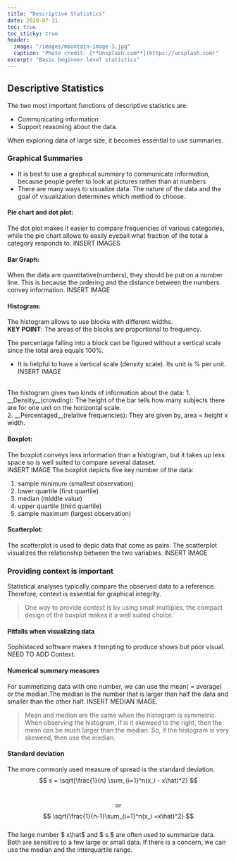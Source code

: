 ```yaml
---
title: "Descriptive Statistics"
date: 2020-07-31
toc: true
toc_sticky: true
header:
  image: "/images/mountain-image-3.jpg"
  caption: "Photo credit: [**Unsplash.com**](https://unsplash.com)"
excerpt: "Basic beginner level statistics"
---
```

## Descriptive Statistics

The two most important functions of descriptive statistics are:
- Communicating information
- Support reasoning about the data. 

When exploring data of large size, it becomes essential to use summaries.

### Graphical Summaries
- It is best to use a graphical summary to communicate information, because people prefer to look at pictures rather than at numbers.<br/>
- There are many ways to visualize data. The nature of the data and the goal of visualization determines which method to choose.

#### Pie chart and dot plot:
The dot plot makes it easier to compare frequencies of various categories, while the pie chart allows to easily eyeball what fraction of the total a category responds to.
INSERT IMAGES

#### Bar Graph:
When the data are quantitative(numbers), they should be put on a number line. This is because the ordering and the distance between the numbers convey information.
INSERT IMAGE

#### Histogram:
The histogram allows to use blocks with different widths.<br/>
__KEY POINT__: The areas of the blocks are proportional to frequency.

The percentage falling into a block can be figured without a vertical scale since the total area equals 100%.
- It is helpful to have a vertical scale (density scale). Its unit is % per unit.
INSERT IMAGE
<br/>
The histogram gives two kinds of information about the data:
1. __Density__(crowding): The height of the bar tells how many subjects there are for one unit on the horizontal scale.<br/>
2. __Percentaged__(relative frequencies): They are given by, area = height x width.

#### Boxplot:
The boxplot conveys less information than a histogram, but it takes up less space so is well suited to compare several dataset.<br/>
INSERT IMAGE
The boxplot depicts five key number of the data:
1. sample minimum (smallest observation)
2. lower quartile (first quartile)
3. median (middle value)
4. upper quartile (third quartile)
5. sample maximum (largest observation)

#### Scatterplot:
The scatterplot is used to depic data that come as pairs. The scatterplot visualizes the relationship between the two variables.
INSERT IMAGE

### Providing context is important
Statistical analyses typically compare the observed data to a reference. Therefore, context is essential for graphical integrity.
> One way to provide context is by using small multiples, the compact design of the boxplot makes it a well suited choice.

#### Pitfalls when visualizing data
Sophistaced software makes it tempting to produce shows but poor visual.
NEED TO ADD Context.

#### Numerical summary measures
For summerizing data with one number, we can use the mean( = average) or the median.The median is the number that is larger than half the data and smaller than the other half.
INSERT MEDIAN IMAGE.
> Mean and median are the same when the histogram is symmetric.
> When observing the histogram, if is it skeweed to the right, then the mean can be much larger than the median. So, if the histogram is very skeweed, then use the median.

#### Standard deviation
The more commonly used measure of spread is the standard deviation.
$$ s = \sqrt{\frac{1}{n} \sum_{i=1}^n(x_i - x\hat)^2} $$ </br> <div align = "center"> or </div> $$ \sqrt{\frac{1}{n-1}\sum_{i=1}^n(x_i =x\hat)^2} $$
</br>
The large number $ x\hat$ and $ s $ are often used to summarize data. Both are sensitive to a few large or small data.
If there is a concern, we can use the median and the interquartile range.



